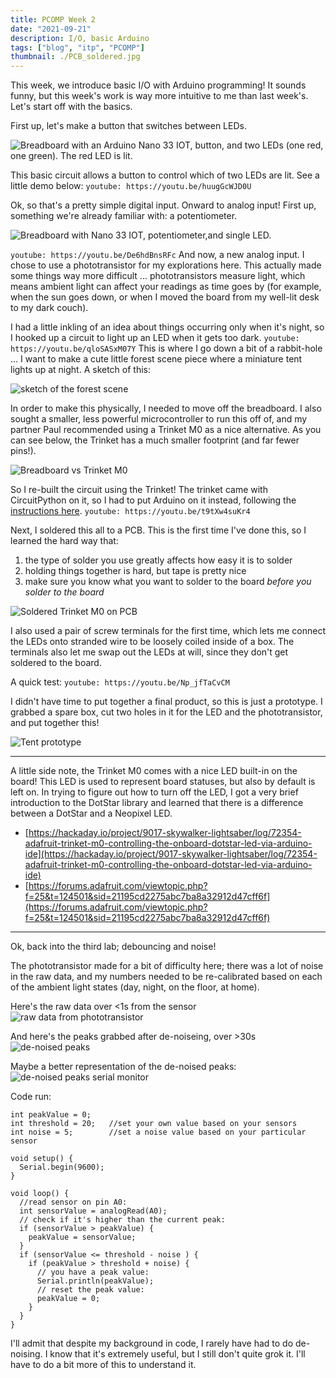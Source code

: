 ```yaml
---
title: PCOMP Week 2
date: "2021-09-21"
description: I/O, basic Arduino
tags: ["blog", "itp", "PCOMP"]
thumbnail: ./PCB_soldered.jpg
---
```


This week, we introduce basic I/O with Arduino programming! It sounds funny, but
this week's work is way more intuitive to me than last week's. Let's start off with
the basics.

First up, let's make a button that switches between LEDs.

![Breadboard with an Arduino Nano 33 IOT, button, and two LEDs (one red, one green). The red LED is lit.](https://firebasestorage.googleapis.com/v0/b/sketch-blog-857c6.appspot.com/o/pcomp-2%2Fbasic_board_setup_button.jpg?alt=media&token=f0e31183-28dd-40d2-8125-0bf86bc055a3)

This basic circuit allows a button to control which of two LEDs are lit.
See a little demo below:
`youtube: https://youtu.be/huugGcWJD0U`

Ok, so that's a pretty simple digital input.
Onward to analog input! First up, something we're already familiar with: a
potentiometer.

![Breadboard with Nano 33 IOT, potentiometer,and single LED.](https://firebasestorage.googleapis.com/v0/b/sketch-blog-857c6.appspot.com/o/pcomp-2%2Fpotentiometer.jpg?alt=media&token=5160d1b1-484b-426b-9e5a-343552ab14a8)

`youtube: https://youtu.be/De6hdBnsRFc`
And now, a new analog input. I chose to use a phototransistor for my explorations here.
This actually made some things way more difficult ... phototransistors measure
light, which means ambient light can affect your readings as time goes by (for
example, when the sun goes down, or when I moved the board from my well-lit desk
to my dark couch).

I had a little inkling of an idea about things occurring only when it's night, so
I hooked up a circuit to light up an LED when it gets too dark.
`youtube: https://youtu.be/qloSASxM07Y`
This is where I go down a bit of a rabbit-hole ... I want to make a cute little
forest scene piece where a miniature tent lights up at night. A sketch of this:

![sketch of the forest scene](https://firebasestorage.googleapis.com/v0/b/sketch-blog-857c6.appspot.com/o/pcomp-2%2Fsketch-tent.jpg?alt=media&token=1b6c391e-e605-4798-8dd9-3766e639c635)

In order to make this physically, I needed to move off the breadboard. I also sought
a smaller, less powerful microcontroller to run this off of, and my partner Paul
recommended using a Trinket M0 as a nice alternative. As you can see below, the Trinket
has a much smaller footprint (and far fewer pins!).

![Breadboard vs Trinket M0](https://firebasestorage.googleapis.com/v0/b/sketch-blog-857c6.appspot.com/o/pcomp-2%2Fpcb_trinket_vs_android.jpg?alt=media&token=e734d636-1259-4076-ad4b-b0befb91c094)

So I re-built the circuit using the Trinket! The trinket came with CircuitPython on it,
so I had to put Arduino on it instead, following the [instructions here](https://www.notion.so/PCOMP-Week2-HW-b18840d9398e43249ec5c22eee4bd06d#cf5cbfda2c2a436f93144c324e6103e2).
`youtube: https://youtu.be/t9tXw4suKr4`

Next, I soldered this all to a PCB. This is the first time I've done this, so I learned
the hard way that:

1. the type of solder you use greatly affects how easy it is to solder
2. holding things together is hard, but tape is pretty nice
3. make sure you know what you want to solder to the board _before you solder to the board_

![Soldered Trinket M0 on PCB](https://firebasestorage.googleapis.com/v0/b/sketch-blog-857c6.appspot.com/o/pcomp-2%2FPCB_soldered.jpg?alt=media&token=e300b0fe-cbfe-42d3-ab70-926d55ea7479)

I also used a pair of screw terminals for the first time, which lets me connect
the LEDs onto stranded wire to be loosely coiled inside of a box. The terminals also
let me swap out the LEDs at will, since they don't get soldered to the board.

A quick test:
`youtube: https://youtu.be/Np_jfTaCvCM`

I didn't have time to put together a final product, so this is just a prototype.
I grabbed a spare box, cut two holes in it for the LED and the phototransistor,
and put together this!

![Tent prototype](https://firebasestorage.googleapis.com/v0/b/sketch-blog-857c6.appspot.com/o/pcomp-2%2Ftent-prototype.jpg?alt=media&token=c4839496-42e3-41a2-9283-313e99e36acb)

---

A little side note, the Trinket M0 comes with a nice LED built-in on the board! This
LED is used to represent board statuses, but also by default is left on. In trying
to figure out how to turn off the LED, I got a very brief introduction to the DotStar
library and learned that there is a difference between a DotStar and a Neopixel LED.

- [https://hackaday.io/project/9017-skywalker-lightsaber/log/72354-adafruit-trinket-m0-controlling-the-onboard-dotstar-led-via-arduino-ide](https://hackaday.io/project/9017-skywalker-lightsaber/log/72354-adafruit-trinket-m0-controlling-the-onboard-dotstar-led-via-arduino-ide)
- [https://forums.adafruit.com/viewtopic.php?f=25&t=124501&sid=21195cd2275abc7ba8a32912d47cff6f](https://forums.adafruit.com/viewtopic.php?f=25&t=124501&sid=21195cd2275abc7ba8a32912d47cff6f)

---

Ok, back into the third lab; debouncing and noise!

The phototransistor made for a bit of difficulty here; there was a lot of noise
in the raw data, and my numbers needed to be re-calibrated based on each of the ambient
light states (day, night, on the floor, at home).

Here's the raw data over <1s from the sensor
![raw data from phototransistor](https://firebasestorage.googleapis.com/v0/b/sketch-blog-857c6.appspot.com/o/pcomp-2%2Fraw%20phototransistor%20output.png?alt=media&token=5b32ffa6-e9df-40e7-9237-9993dd41441a)

And here's the peaks grabbed after de-noiseing, over >30s
![de-noised peaks](https://firebasestorage.googleapis.com/v0/b/sketch-blog-857c6.appspot.com/o/pcomp-2%2FScreen%20Shot%202021-09-21%20at%2010.05.31%20PM.png?alt=media&token=d4838476-1dae-4a08-b570-7c46a0ba87da)

Maybe a better representation of the de-noised peaks:
![de-noised peaks serial monitor](https://firebasestorage.googleapis.com/v0/b/sketch-blog-857c6.appspot.com/o/pcomp-2%2Fserial_monitor_denoised.png?alt=media&token=ab808111-b7b2-46e3-aa04-da6cd4e190d7)

Code run:

```
int peakValue = 0;
int threshold = 20;   //set your own value based on your sensors
int noise = 5;        //set a noise value based on your particular sensor

void setup() {
  Serial.begin(9600);
}

void loop() {
  //read sensor on pin A0:
  int sensorValue = analogRead(A0);
  // check if it's higher than the current peak:
  if (sensorValue > peakValue) {
    peakValue = sensorValue;
  }
  if (sensorValue <= threshold - noise ) {
    if (peakValue > threshold + noise) {
      // you have a peak value:
      Serial.println(peakValue);
      // reset the peak value:
      peakValue = 0;
    }
  }
}
```

I'll admit that despite my background in code, I rarely have had to do de-noising. I know that it's extremely useful, but I still don't quite grok it. I'll have to do a bit more of this
to understand it.
